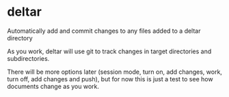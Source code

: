 deltar
======

Automatically add and commit changes to any files added to a deltar directory

As you work, deltar will use git to track changes in target directories and subdirectories.

There will be more options later (session mode, turn on, add changes, work, turn off, add changes and push), but for now this is just a test to see how documents change as you work.
